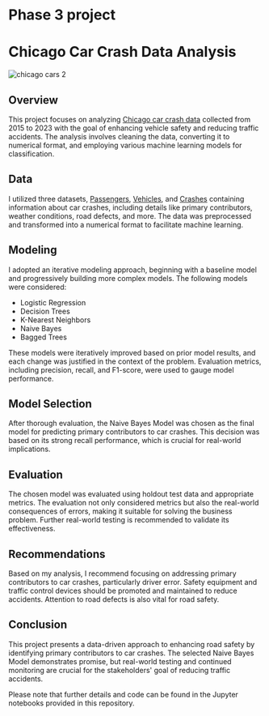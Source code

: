 # Phase 3 project


# Chicago Car Crash Data Analysis

![chicago cars 2](https://github.com/Angel174471/Phase3project/assets/133706679/41a2fe37-3ff8-4d10-86a7-ab20bdfb0638)


## Overview
This project focuses on analyzing [Chicago car crash data](https://data.cityofchicago.org/Transportation/Traffic-Crashes-Crashes/85ca-t3if) collected from 2015 to 2023 with the goal of enhancing vehicle safety and reducing traffic accidents. The analysis involves cleaning the data, converting it to numerical format, and employing various machine learning models for classification.

## Data
I utilized three datasets, [Passengers](https://data.cityofchicago.org/Transportation/Traffic-Crashes-People/u6pd-qa9d), [Vehicles](https://data.cityofchicago.org/Transportation/Traffic-Crashes-Vehicles/68nd-jvt3), and [Crashes](https://data.cityofchicago.org/Transportation/Traffic-Crashes-Crashes/85ca-t3if) containing information about car crashes, including details like primary contributors, weather conditions, road defects, and more. The data was preprocessed and transformed into a numerical format to facilitate machine learning.

## Modeling
I adopted an iterative modeling approach, beginning with a baseline model and progressively building more complex models. The following models were considered:
- Logistic Regression
- Decision Trees
- K-Nearest Neighbors
- Naive Bayes
- Bagged Trees

These models were iteratively improved based on prior model results, and each change was justified in the context of the problem. Evaluation metrics, including precision, recall, and F1-score, were used to gauge model performance. 

## Model Selection
After thorough evaluation, the Naive Bayes Model was chosen as the final model for predicting primary contributors to car crashes. This decision was based on its strong recall performance, which is crucial for real-world implications.

## Evaluation
The chosen model was evaluated using holdout test data and appropriate metrics. The evaluation not only considered metrics but also the real-world consequences of errors, making it suitable for solving the business problem. Further real-world testing is recommended to validate its effectiveness.

## Recommendations
Based on my analysis, I recommend focusing on addressing primary contributors to car crashes, particularly driver error. Safety equipment and traffic control devices should be promoted and maintained to reduce accidents. Attention to road defects is also vital for road safety.

## Conclusion
This project presents a data-driven approach to enhancing road safety by identifying primary contributors to car crashes. The selected Naive Bayes Model demonstrates promise, but real-world testing and continued monitoring are crucial for the stakeholders' goal of reducing traffic accidents.

Please note that further details and code can be found in the Jupyter notebooks provided in this repository.

